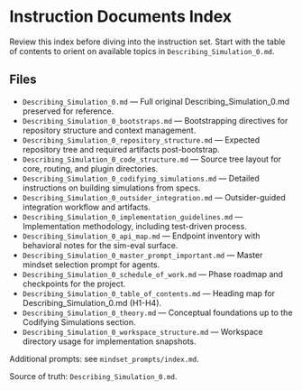 # Instruction Documents Index

Review this index before diving into the instruction set. Start with the table of contents to orient on available topics in `Describing_Simulation_0.md`.

## Files
- `Describing_Simulation_0.md` — Full original Describing_Simulation_0.md preserved for reference.
- `Describing_Simulation_0_bootstraps.md` — Bootstrapping directives for repository structure and context management.
- `Describing_Simulation_0_repository_structure.md` — Expected repository tree and required artifacts post-bootstrap.
- `Describing_Simulation_0_code_structure.md` — Source tree layout for core, routing, and plugin directories.
- `Describing_Simulation_0_codifying_simulations.md` — Detailed instructions on building simulations from specs.
- `Describing_Simulation_0_outsider_integration.md` — Outsider-guided integration workflow and artifacts.
- `Describing_Simulation_0_implementation_guidelines.md` — Implementation methodology, including test-driven process.
- `Describing_Simulation_0_api_map.md` — Endpoint inventory with behavioral notes for the sim-eval surface.
- `Describing_Simulation_0_master_prompt_important.md` — Master mindset selection prompt for agents.
- `Describing_Simulation_0_schedule_of_work.md` — Phase roadmap and checkpoints for the project.
- `Describing_Simulation_0_table_of_contents.md` — Heading map for Describing_Simulation_0.md (H1-H4).
- `Describing_Simulation_0_theory.md` — Conceptual foundations up to the Codifying Simulations section.
- `Describing_Simulation_0_workspace_structure.md` — Workspace directory usage for implementation snapshots.

Additional prompts: see `mindset_prompts/index.md`.

Source of truth: `Describing_Simulation_0.md`.
